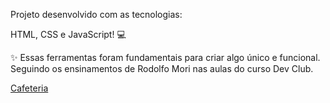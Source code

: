 Projeto desenvolvido com as tecnologias:

HTML, CSS e JavaScript! 💻

✨ Essas ferramentas foram fundamentais para criar algo único e funcional. Seguindo os ensinamentos de Rodolfo Mori nas aulas do curso Dev Club.


<a href="https://tamirisdepaula.github.io/Cafeteria-Nordeste"> Cafeteria </a>
